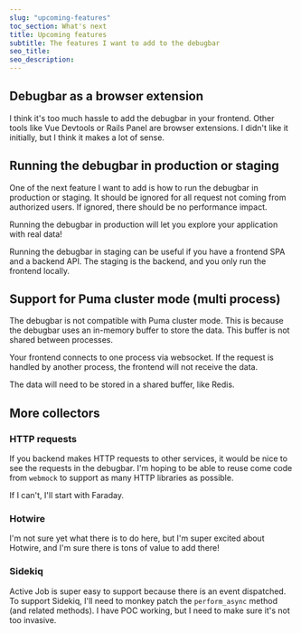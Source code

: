 ```yaml
---
slug: "upcoming-features"
toc_section: What's next
title: Upcoming features
subtitle: The features I want to add to the debugbar
seo_title: 
seo_description: 
---
```


## Debugbar as a browser extension

I think it's too much hassle to add the debugbar in your frontend. Other tools like Vue Devtools or Rails Panel are browser extensions. I didn't like it initially, but I think it makes a lot of sense.

## Running the debugbar in production or staging

One of the next feature I want to add is how to run the debugbar in production or staging.
It should be ignored for all request not coming from authorized users. If ignored, there should be no performance impact.

Running the debugbar in production will let you explore your application with real data!

Running the debugbar in staging can be useful if you have a frontend SPA and a backend API. The staging is the backend, and you only run the frontend locally.


## Support for Puma cluster mode (multi process)

The debugbar is not compatible with Puma cluster mode. This is because the debugbar uses an in-memory buffer to store the data. This buffer is not shared between processes.

Your frontend connects to one process via websocket. If the request is handled by another process, the frontend will not receive the data.

The data will need to be stored in a shared buffer, like Redis.

## More collectors

### HTTP requests

If you backend makes HTTP requests to other services, it would be nice to see the requests in the debugbar. I'm hoping to be able to reuse come code from `webmock` to support as many HTTP libraries as possible.

If I can't, I'll start with Faraday.

### Hotwire

I'm not sure yet what there is to do here, but I'm super excited about Hotwire, and I'm sure there is tons of value to add there!

### Sidekiq

Active Job is super easy to support because there is an event dispatched. To support Sidekiq, I'll need to monkey patch the `perform_async` method (and related methods). I have POC working, but I need to make sure it's not too invasive.
